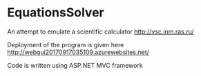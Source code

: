 # EquationsSolver

An attempt to emulate a scientific calculator http://vsc.inm.ras.ru/

Deployment of the program is given here http://webgui20170917035109.azurewebsites.net/

Code is written using ASP.NET MVC framework
